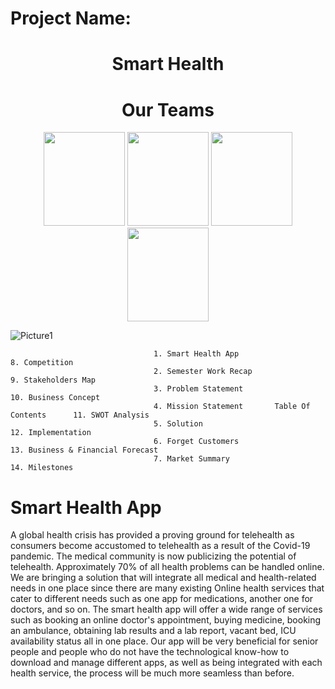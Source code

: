 # Project Name:
<h1 align="center">Smart Health</h1>

<h1 align="center">Our Teams</h1>
<p align="center">
  <img  src="https://user-images.githubusercontent.com/80643467/166429043-4986bd8e-267a-468f-870b-72d001dbd3f8.png" height="150" width="130"/>
  <img  src="https://user-images.githubusercontent.com/80643467/166429969-6c323329-e5f2-4212-91b1-df61ebea9c5a.jpg" height="150" width="130"/> 
  <img  src="https://user-images.githubusercontent.com/80643467/166429998-ada4484a-62db-4615-9aa9-3a7de6de97ad.png" height="150" width="130"/>
  <img  src="https://user-images.githubusercontent.com/80643467/166430174-586a74b1-3019-4400-9f53-9e2d33b90ab2.png" height="150" width="130"/>
</p>

![Picture1](https://user-images.githubusercontent.com/80643467/166924741-9163cbe3-9c41-4728-870a-d79dcdcd1cc4.png)

                                                                                 
                                          
                                    1. Smart Health App                               8. Competition                    
                                    2. Semester Work Recap                            9. Stakeholders Map                
                                    3. Problem Statement                              10. Business Concept              
                                    4. Mission Statement       Table Of Contents      11. SWOT Analysis                 
                                    5. Solution                                       12. Implementation               
                                    6. Forget Customers                               13. Business & Financial Forecast 
                                    7. Market Summary                                 14. Milestones                    

# Smart Health App
<p>
  A global health crisis has provided a proving ground for telehealth as consumers become accustomed to telehealth as a result of the Covid-19 pandemic. The medical community is now publicizing the potential of telehealth. Approximately 70% of all health problems can be handled online. We are bringing a solution that will integrate all medical and health-related needs in one place since there are many existing Online health services that cater to different needs such as one app for medications, another one for doctors, and so on. The smart health app will offer a wide range of services such as booking an online doctor's appointment, buying medicine, booking an ambulance, obtaining lab results and a lab report, vacant bed, ICU availability status all in one place. Our app will be very beneficial for senior people and people who do not have the technological know-how to download and manage different apps, as well as being integrated with each health service, the process will be much more seamless than before.
</p>
